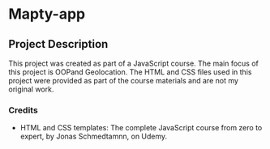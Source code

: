 # Mapty-app

## Project Description

This project was created as part of a JavaScript course. The main focus of this project is OOPand Geolocation. 
The HTML and CSS files used in this project were provided as part of the course materials and are not my original work.

### Credits

- HTML and CSS templates: The complete JavaScript course from zero to expert, by Jonas Schmedtamnn, on Udemy.
